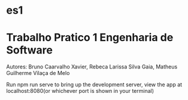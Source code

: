# es1
# Trabalho Pratico 1 Engenharia de Software
Autores: Bruno Caarvalho Xavier, Rebeca Larissa Silva Gaia, Matheus Guilherme Vilaça de Melo

Run npm run serve to bring up the development server, view the app at localhost:8080(or whichever port is shown in your terminal)
